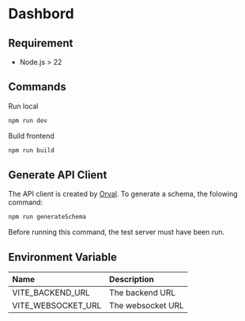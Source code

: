 # Dashbord

## Requirement

* Node.js > 22

## Commands

Run local

```bash
npm run dev
```

Build frontend

```bash
npm run build
```

## Generate API Client

The API client is created by [Orval](https://orval.dev/).
To generate a schema, the folowing command:

```bash
npm run generateSchema
```

Before running this command, the test server must have been run.

## Environment Variable

| Name               | Description        |
|:-------------------|:-------------------|
| VITE_BACKEND_URL   | The backend URL    | 
| VITE_WEBSOCKET_URL | The websocket URL  |

